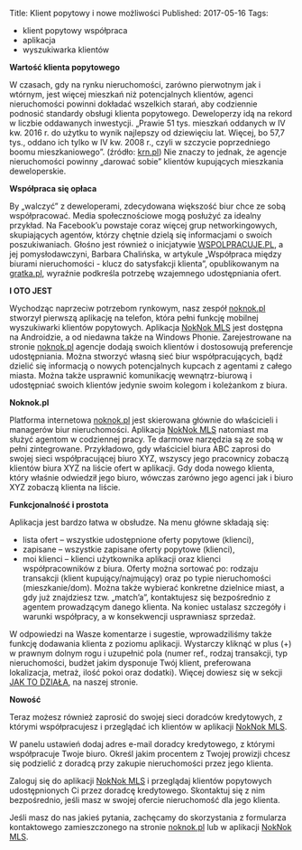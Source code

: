 Title: Klient popytowy i nowe możliwości
Published: 2017-05-16
Tags: 
  -  klient popytowy współpraca
  - aplikacja
  - wyszukiwarka klientów 

**Wartość klienta popytowego**

W czasach, gdy na rynku nieruchomości, zarówno pierwotnym jak i wtórnym, jest więcej mieszkań niż potencjalnych klientów, agenci nieruchomości powinni dokładać wszelkich starań, aby codziennie podnosić standardy obsługi klienta popytowego. Deweloperzy idą na rekord w liczbie oddawanych inwestycji. „Prawie 51 tys. mieszkań oddanych w IV kw. 2016 r. do użytku to wynik najlepszy od dziewięciu lat. Więcej, bo 57,7 tys., oddano ich tylko w IV kw. 2008 r., czyli w szczycie poprzedniego boomu mieszkaniowego”. (źródło: [krn.pl](https://www.krn.pl/artykul/mieszkaniowa-hossa-bez-wzrostu-cen,2807)) Nie znaczy to jednak, że agencje nieruchomości powinny „darować sobie” klientów kupujących mieszkania deweloperskie.

**Współpraca się opłaca**

By „walczyć” z deweloperami, zdecydowana większość biur chce ze sobą współpracować. Media społecznościowe mogą posłużyć za idealny przykład. Na Facebook’u powstaje coraz więcej grup networkingowych, skupiających agentów, którzy chętnie dzielą się informacjami o swoich poszukiwaniach. Głośno jest również o inicjatywie [WSPOLPRACUJE.PL](http://wspolpracuje.pl/), a jej pomysłodawczyni, Barbara Chalińska, w artykule „Współpraca między biurami nieruchomości - klucz do satysfakcji klienta”, opublikowanym na [gratka.pl](http://gratka.pl/), wyraźnie podkreśla potrzebę wzajemnego udostępniania ofert.

**I OTO JEST**

Wychodząc naprzeciw potrzebom rynkowym, nasz zespół [noknok.pl](http://noknok.pl/) stworzył pierwszą aplikację na telefon, która pełni funkcję mobilnej wyszukiwarki klientów popytowych. Aplikacja [NokNok MLS](https://play.google.com/store/apps/details?id=com.noknok.noknok&hl=pl) jest dostępna na Androidzie, a od niedawna także na Windows Phonie. Zarejestrowane na stronie [noknok.pl](http://noknok.pl/) agencje dodają swoich klientów i dostosowują preferencje udostępniania. Można stworzyć własną sieć biur współpracujących, bądź dzielić się informacją o nowych potencjalnych kupcach z agentami z całego miasta. Można także usprawnić komunikację wewnątrz-biurową i udostępniać swoich klientów jedynie swoim kolegom i koleżankom z biura.

**Noknok.pl** 

Platforma internetowa [noknok.pl](http://noknok.pl/) jest skierowana głównie do właścicieli i managerów biur nieruchomości. Aplikacja [NokNok MLS](https://play.google.com/store/apps/details?id=com.noknok.noknok&hl=pl) natomiast ma służyć agentom w codziennej pracy. Te darmowe narzędzia są ze sobą w pełni zintegrowane. Przykładowo, gdy właściciel biura ABC zaprosi do swojej sieci współpracującej biuro XYZ, wszyscy jego pracownicy zobaczą klientów biura XYZ na liście ofert w aplikacji. Gdy doda nowego klienta, który właśnie odwiedził jego biuro, wówczas zarówno jego agenci jak i biuro XYZ zobaczą klienta na liście.

**Funkcjonalność i prostota**

Aplikacja jest bardzo łatwa w obsłudze. Na menu główne składają się: 
- lista ofert – wszystkie udostępnione oferty popytowe (klienci),
- zapisane – wszystkie zapisane oferty popytowe (klienci),
- moi klienci – klienci użytkownika aplikacji oraz klienci współpracowników z biura.
Oferty można sortować po: rodzaju transakcji (klient kupujący/najmujący) oraz po typie nieruchomości (mieszkanie/dom). Można także wybierać konkretne dzielnice miast, a gdy już znajdziesz tzw. „match’a”, kontaktujesz się bezpośrednio z agentem prowadzącym danego klienta. Na koniec ustalasz szczegóły i warunki współpracy, a w konsekwencji usprawniasz sprzedaż. 

W odpowiedzi na Wasze komentarze i sugestie, wprowadziliśmy także funkcję dodawania klienta z poziomu aplikacji. Wystarczy kliknąć w plus (+) w prawnym dolnym rogu i uzupełnić pola (numer ref., rodzaj transakcji, typ nieruchomości, budżet jakim dysponuje Twój klient, preferowana lokalizacja, metraż, ilość pokoi oraz dodatki). 
Więcej dowiesz się w sekcji [JAK TO DZIAŁA](https://noknok.pl/Home/HowItWorks), na naszej stronie.

**Nowość**

Teraz możesz również zaprosić do swojej sieci doradców kredytowych, z którymi współpracujesz i przeglądać ich klientów w aplikacji [NokNok MLS](https://play.google.com/store/apps/details?id=com.noknok.noknok&hl=pl).

W panelu ustawień dodaj adres e-mail doradcy kredytowego, z którymi współpracuje Twoje biuro. Określ jakim procentem z Twojej prowizji chcesz się podzielić z doradcą przy zakupie nieruchomości przez jego klienta.

Zaloguj się do aplikacji [NokNok MLS](https://play.google.com/store/apps/details?id=com.noknok.noknok&hl=pl) i przeglądaj klientów popytowych udostępnionych Ci przez doradcę kredytowego. Skontaktuj się z nim bezpośrednio, jeśli masz w swojej ofercie nieruchomość dla jego klienta.  



Jeśli masz do nas jakieś pytania, zachęcamy do skorzystania z formularza kontaktowego zamieszczonego na stronie [noknok.pl](https://noknok.pl/) lub w aplikacji [NokNok MLS](https://play.google.com/store/apps/details?id=com.noknok.noknok&hl=pl).


 


